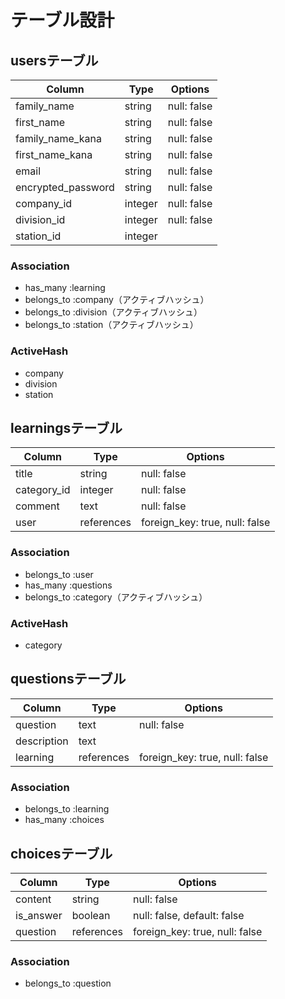# テーブル設計

## usersテーブル

| Column                | Type     | Options     | 
| --------------------- | -------- | ----------- | 
| family_name           | string   | null: false | 
| first_name            | string   | null: false | 
| family_name_kana      | string   | null: false | 
| first_name_kana       | string   | null: false | 
| email                 | string   | null: false | 
| encrypted_password    | string   | null: false | 
| company_id            | integer  | null: false | 
| division_id           | integer  | null: false | 
| station_id            | integer  |             | 

### Association
- has_many :learning
- belongs_to :company（アクティブハッシュ）
- belongs_to :division（アクティブハッシュ）
- belongs_to :station（アクティブハッシュ）

### ActiveHash
- company
- division
- station


## learningsテーブル

| Column      | Type       | Options                        | 
| ----------- | ---------- | ------------------------------ | 
| title       | string     | null: false                    | 
| category_id | integer    | null: false                    | 
| comment     | text       | null: false                    | 
| user        | references | foreign_key: true, null: false | 

### Association
- belongs_to :user
- has_many :questions
- belongs_to :category（アクティブハッシュ）

### ActiveHash
- category


## questionsテーブル

| Column         | Type       | Options                        | 
| -------------- | ---------- | ------------------------------ | 
| question       | text       | null: false                    | 
| description    | text       |                                | 
| learning       | references | foreign_key: true, null: false | 

### Association
- belongs_to :learning
- has_many :choices


## choicesテーブル
| Column      | Type       | Options                        | 
| ----------- | ---------- | ------------------------------ | 
| content     | string     | null: false                    | 
| is_answer   | boolean    | null: false, default: false    | 
| question    | references | foreign_key: true, null: false | 

### Association
- belongs_to :question